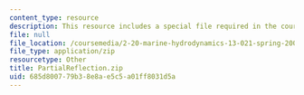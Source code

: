 ```yaml
---
content_type: resource
description: This resource includes a special file required in the course.
file: null
file_location: /coursemedia/2-20-marine-hydrodynamics-13-021-spring-2005/685d800779b38e8ae5c5a01ff8031d5a_PartialReflection.zip
file_type: application/zip
resourcetype: Other
title: PartialReflection.zip
uid: 685d8007-79b3-8e8a-e5c5-a01ff8031d5a
---
```

